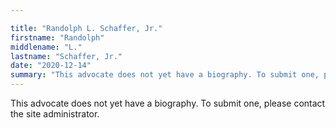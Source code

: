 ```yaml
---

title: "Randolph L. Schaffer, Jr."
firstname: "Randolph"
middlename: "L."
lastname: "Schaffer, Jr."
date: "2020-12-14"
summary: "This advocate does not yet have a biography. To submit one, please contact the site administrator."
---
```

This advocate does not yet have a biography. To submit one, please contact the site administrator.

